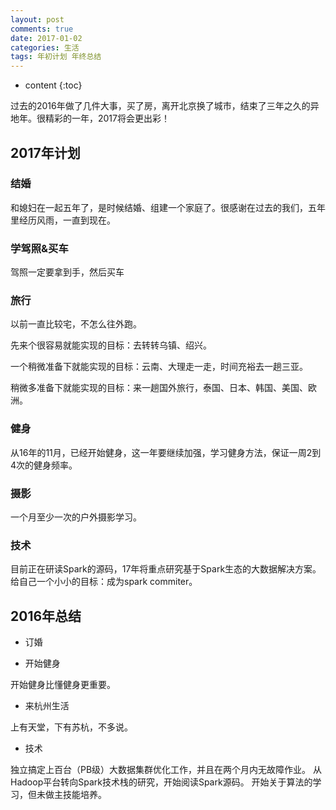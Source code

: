```yaml
---
layout: post
comments: true
date: 2017-01-02
categories: 生活
tags: 年初计划 年终总结
---
```


* content
{:toc}

过去的2016年做了几件大事，买了房，离开北京换了城市，结束了三年之久的异地年。很精彩的一年，2017将会更出彩！



## 2017年计划

### 结婚

和媳妇在一起五年了，是时候结婚、组建一个家庭了。很感谢在过去的我们，五年里经历风雨，一直到现在。

### 学驾照&买车

驾照一定要拿到手，然后买车

### 旅行

以前一直比较宅，不怎么往外跑。

先来个很容易就能实现的目标：去转转乌镇、绍兴。

一个稍微准备下就能实现的目标：云南、大理走一走，时间充裕去一趟三亚。

稍微多准备下就能实现的目标：来一趟国外旅行，泰国、日本、韩国、美国、欧洲。


### 健身

从16年的11月，已经开始健身，这一年要继续加强，学习健身方法，保证一周2到4次的健身频率。

### 摄影

一个月至少一次的户外摄影学习。

### 技术

目前正在研读Spark的源码，17年将重点研究基于Spark生态的大数据解决方案。给自己一个小小的目标：成为spark commiter。


## 2016年总结

- 订婚

- 开始健身

开始健身比懂健身更重要。

- 来杭州生活

上有天堂，下有苏杭，不多说。

- 技术

独立搞定上百台（PB级）大数据集群优化工作，并且在两个月内无故障作业。
从Hadoop平台转向Spark技术栈的研究，开始阅读Spark源码。
开始关于算法的学习，但未做主技能培养。


